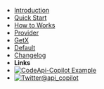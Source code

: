 <!-- markdownlint-disable-next-line first-line-heading -->
- [Introduction](introduction)
- [Quick Start](quick-start)
- [How to Works](how_to_works.md)
- [Provider](provider.md)
- [GetX](getx.md)
- [Default](default.md)
- [Changelog](changelog.md)
- **Links**
- [![Code](assets/img/code.svg)Api-Copilot Example](https://github.com/zeeshux7860/api_copilot_example.git)
- [![Twitter](assets/img/twitter.svg)@api_copilot](http://twitter.com/api_copilot)